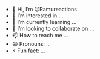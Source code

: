 - 👋 Hi, I’m @Ramureactions
- 👀 I’m interested in ...
- 🌱 I’m currently learning ...
- 💞️ I’m looking to collaborate on ...
- 📫 How to reach me ...
- 😄 Pronouns: ...
- ⚡ Fun fact: ...

<!---
Ramureactions/Ramureactions is a ✨ special ✨ repository because its `README.md` (this file) appears on your GitHub profile.
You can click the Preview link to take a look at your changes.
--->
